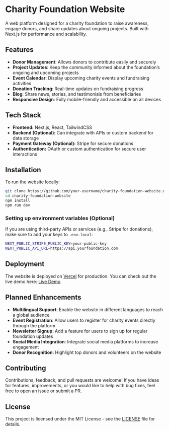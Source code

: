 # Charity Foundation Website

A web platform designed for a charity foundation to raise awareness, engage donors, and share updates about ongoing projects. Built with Next.js for performance and scalability.

## Features

- **Donor Management**: Allows donors to contribute easily and securely  
- **Project Updates**: Keep the community informed about the foundation’s ongoing and upcoming projects  
- **Event Calendar**: Display upcoming charity events and fundraising activities  
- **Donation Tracking**: Real-time updates on fundraising progress  
- **Blog**: Share news, stories, and testimonials from beneficiaries  
- **Responsive Design**: Fully mobile-friendly and accessible on all devices  

## Tech Stack

- **Frontend:** Next.js, React, TailwindCSS  
- **Backend (Optional):** Can integrate with APIs or custom backend for data storage  
- **Payment Gateway (Optional):** Stripe for secure donations  
- **Authentication:** OAuth or custom authentication for secure user interactions  

## Installation

To run the website locally:

```bash
git clone https://github.com/your-username/charity-foundation-website.git
cd charity-foundation-website
npm install
npm run dev
```

### Setting up environment variables (Optional)

If you are using third-party APIs or services (e.g., Stripe for donations), make sure to add your keys to `.env.local`:

```bash
NEXT_PUBLIC_STRIPE_PUBLIC_KEY=your-public-key
NEXT_PUBLIC_API_URL=https://api.yourfoundation.com
```

## Deployment

The website is deployed on [Vercel](https://vercel.com) for production. You can check out the live demo here: [Live Demo](https://your-site.vercel.app)

## Planned Enhancements

- **Multilingual Support**: Enable the website in different languages to reach a global audience  
- **Event Registration**: Allow users to register for charity events directly through the platform  
- **Newsletter Signup**: Add a feature for users to sign up for regular foundation updates  
- **Social Media Integration**: Integrate social media platforms to increase engagement  
- **Donor Recognition**: Highlight top donors and volunteers on the website  

## Contributing

Contributions, feedback, and pull requests are welcome! If you have ideas for features, improvements, or you would like to help with bug fixes, feel free to open an issue or submit a PR.

## License

This project is licensed under the MIT License - see the [LICENSE](LICENSE) file for details.
